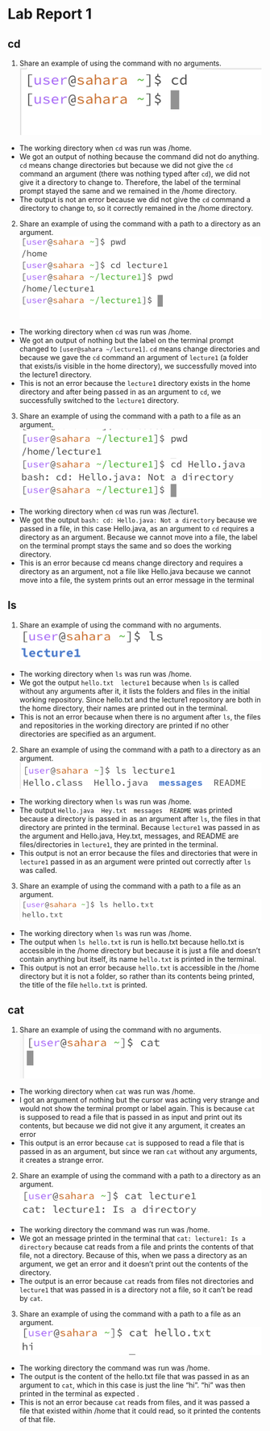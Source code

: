 # Lab Report 1

## cd 
1. Share an example of using the command with no arguments.
   ![Image](cd_no_arguments.png)
* The working directory when `cd` was run was /home.
* We got an output of nothing because the command did not do anything. `cd` means change directories but because we did not give the `cd` command an argument (there was nothing typed after `cd`), we did not give it a directory to change to. Therefore, the label of the terminal prompt stayed the same and we remained in the /home directory.  
* The output is not an error because we did not give the `cd` command a directory to change to, so it correctly remained in the /home directory.  
2. Share an example of using the command with a path to a directory as an argument.
  ![Image](cd_directory_arguments.png)
* The working directory when `cd` was run was /home.
* We got an output of nothing but the label on the terminal prompt changed to `[user@sahara ~/lecture1]`. `cd` means change directories and because we gave the `cd` command an argument of `lecture1` (a folder that exists/is visible in the home directory), we successfully moved into the lecture1 directory. 
* This is not an error because the `lecture1` directory exists in the home directory and after being passed in as an argument to `cd`, we successfully switched to the `lecture1` directory.
3. Share an example of using the command with a path to a file as an argument.
  ![Image](cd_file_argument.png)
* The working directory when `cd` was run was /lecture1.
* We got the output `bash: cd: Hello.java: Not a directory` because we passed in a file, in this case Hello.java, as an argument to `cd` requires a directory as an argument. Because we cannot move into a file, the label on the terminal prompt stays the same and so does the working directory. 
* This is an error because cd means change directory and requires a directory as an argument, not a file like Hello.java because we cannot move into a file, the system prints out an error message in the terminal  

## ls 
1. Share an example of using the command with no arguments.
![Image](ls_no_arguments.png)
* The working directory when `ls` was run was /home.
* We got the output `hello.txt  lecture1` because when `ls` is called without any arguments after it, it lists the folders and files in the initial working repository. Since hello.txt and the lecture1 repository are both in the home directory, their names are printed out in the terminal.
* This is not an error because when there is no argument after `ls`, the files and repositories in the working directory are printed if no other directories are specified as an argument. 
2. Share an example of using the command with a path to a directory as an argument.
  ![Image](ls_directory_argument.png)
* The working directory when `ls` was run was /home.
* The output `Hello.java  Hey.txt  messages  README` was printed because a directory is passed in as an argument after `ls`, the files in that directory are printed in the terminal. Because `lecture1` was passed in as the argument and Hello.java, Hey.txt, messages, and README are files/directories in `lecture1`, they are printed in the terminal. 
* This output is not an error because the files and directories that were in `lecture1` passed in as an argument were printed out correctly after `ls` was called. 
3. Share an example of using the command with a path to a file as an argument.
  ![Image](ls_file_argument.png)
* The working directory when `ls` was run was /home.
* The output when `ls hello.txt` is run is hello.txt because hello.txt is accessible in the /home directory but because it is just a file and doesn’t contain anything but itself, its name `hello.txt` is printed in the terminal. 
* This output is not an error because `hello.txt` is accessible in the /home directory but it is not a folder, so rather than its contents being printed, the title of the file `hello.txt` is printed.   

## cat
1. Share an example of using the command with no arguments.
   ![Image](cat_no_argument.png)
* The working directory when `cat` was run was /home.
* I got an argument of nothing but the cursor was acting very strange and would not show the terminal prompt or label again. This is because `cat` is supposed to read a file that is passed in as input and print out its contents, but because we did not give it any argument, it creates an error 
* This output is an error because `cat` is supposed to read a file that is passed in as an argument, but since we ran `cat` without any arguments, it creates a strange error. 
2. Share an example of using the command with a path to a directory as an argument.
  ![Image](cat_directory_argument.png)
* The working directory the command was run was /home.
* We got an message printed in the terminal that `cat: lecture1: Is a directory` because cat reads from a file and prints the contents of that file, not a directory. Because of this, when we pass a directory as an argument, we get an error and it doesn’t print out the contents of the directory. 
* The output is an error because `cat` reads from files not directories and `lecture1` that was passed in is a directory not a file, so it can’t be read by `cat`.
3. Share an example of using the command with a path to a file as an argument.
![Image](cat_file_argument.png)
* The working directory the command was run was /home.
* The output is the content of the hello.txt file that was passed in as an argument to `cat`, which in this case is just the line “hi”. “hi” was then printed in the terminal as expected . 
* This is not an error because `cat` reads from files, and it was passed a file that existed within /home that it could read, so it printed the contents of that file. 

